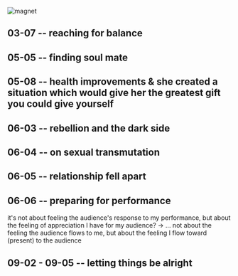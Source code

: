 ![magnet](magnet:?xt=urn:btih:4ab1f8d4c713c599baa6cff8a997a9d26190d9f6&dn=Abraham-Hicks%202014%20Canary%20Islands%20Cruise%20v1.1&tr=udp%3A%2F%2Ftracker.coppersurfer.tk%3A6969&tr=udp%3A%2F%2Ftracker.zer0day.to%3A1337&tr=udp%3A%2F%2Ftracker.leechers-paradise.org%3A6969&tr=udp%3A%2F%2Ftracker.opentrackr.org%3A1337)

## 03-07 -- reaching for balance
## 05-05 -- finding soul mate


## 05-08 -- health improvements & she created a situation which would give her the greatest gift you could give yourself
## 06-03 -- rebellion and the dark side
## 06-04 -- on sexual transmutation
## 06-05 -- relationship fell apart

## 06-06 -- preparing for performance

it's not about feeling the audience's response to my performance, but about the feeling of appreciation I have for my audience?
 -> ... not about the feeling the audience flows to me, but about the feeling I flow toward (present) to the audience

## 09-02 - 09-05 -- letting things be alright
